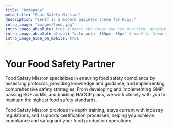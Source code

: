 ```yaml
---
title: "Homepage"
meta_title: "Food Safety Mission"
description: "Serif is a modern business theme for Hugo."
intro_image: "images/food.jpg"
intro_image_absolute: true # makes the image use css position: absolute; so it looks "offset". It's a visual effect that might not always look good depending on the image you use.
intro_image_absolute_offset: "auto auto -100px -80px" # used to tweak the positioning of the absolute image if enabled above
intro_image_hide_on_mobile: true
---
```


# Your Food Safety Partner

Food Safety Mission specializes in ensuring food safety compliance by assessing protocols, providing knowledge and guidance, and implementing comprehensive safety strategies. From developing and implementing GMP, passing SQF audits, and buidling HACCP plans, we work closely with you to maintain the highest food safety standards.

Food Safety Mission provides in-depth training, stays current with industry regulations, and supports certification processes, helping you achieve compliance and safeguard your food production operations.
